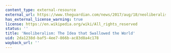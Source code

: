```yaml
---
content_type: external-resource
external_url: https://www.theguardian.com/news/2017/aug/18/neoliberalism-the-idea-that-changed-the-world
has_external_license_warning: true
license: https://en.wikipedia.org/wiki/All_rights_reserved
status: ''
title: 'Neoliberalism: The Idea that Swallowed the World'
uid: 2da1238d-baf5-4ee7-866b-ac83d8a4c178
wayback_url: ''
---
```

